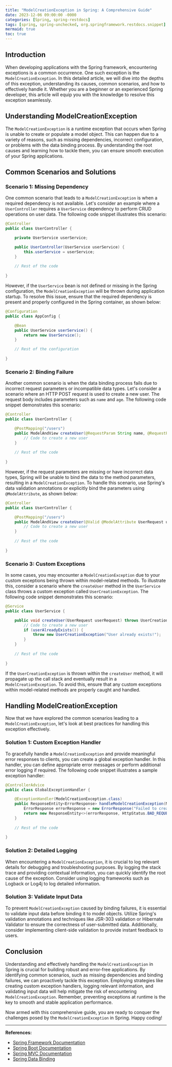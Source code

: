 ```yaml
---
title: "ModelCreationException in Spring: A Comprehensive Guide"
date: 2023-12-06 09:00:00 -0000
categories: [Spring, spring-restdocs]
tags: [spring, spring-unchecked, org.springframework.restdocs.snippet]
mermaid: true
toc: true
---
```



## Introduction

When developing applications with the Spring framework, encountering exceptions is a common occurrence. One such exception is the `ModelCreationException`. In this detailed article, we will dive into the depths of this exception, understanding its causes, common scenarios, and how to effectively handle it. Whether you are a beginner or an experienced Spring developer, this article will equip you with the knowledge to resolve this exception seamlessly.

## Understanding ModelCreationException

The `ModelCreationException` is a runtime exception that occurs when Spring is unable to create or populate a model object. This can happen due to a variety of reasons, such as missing dependencies, incorrect configuration, or problems with the data binding process. By understanding the root causes and learning how to tackle them, you can ensure smooth execution of your Spring applications.

## Common Scenarios and Solutions

### Scenario 1: Missing Dependency

One common scenario that leads to a `ModelCreationException` is when a required dependency is not available. Let's consider an example where a `UserController` requires a `UserService` dependency to perform CRUD operations on user data. The following code snippet illustrates this scenario:

```java
@Controller
public class UserController {

    private UserService userService;

    public UserController(UserService userService) {
        this.userService = userService;
    }
    
    // Rest of the code
    
}
```

However, if the `UserService` bean is not defined or missing in the Spring configuration, the `ModelCreationException` will be thrown during application startup. To resolve this issue, ensure that the required dependency is present and properly configured in the Spring container, as shown below:

```java
@Configuration
public class AppConfig {

    @Bean
    public UserService userService() {
        return new UserService();
    }

    // Rest of the configuration
    
}
```

### Scenario 2: Binding Failure

Another common scenario is when the data binding process fails due to incorrect request parameters or incompatible data types. Let's consider a scenario where an HTTP POST request is used to create a new user. The request body includes parameters such as `name` and `age`. The following code snippet demonstrates this scenario:

```java
@Controller
public class UserController {

    @PostMapping("/users")
    public ModelAndView createUser(@RequestParam String name, @RequestParam int age) {
        // Code to create a new user
    }
    
    // Rest of the code
    
}
```

However, if the request parameters are missing or have incorrect data types, Spring will be unable to bind the data to the method parameters, resulting in a `ModelCreationException`. To handle this scenario, use Spring's data validation annotations or explicitly bind the parameters using `@ModelAttribute`, as shown below:

```java
@Controller
public class UserController {

    @PostMapping("/users")
    public ModelAndView createUser(@Valid @ModelAttribute UserRequest userRequest) {
        // Code to create a new user
    }
    
    // Rest of the code
    
}
```

### Scenario 3: Custom Exceptions

In some cases, you may encounter a `ModelCreationException` due to your custom exceptions being thrown within model-related methods. To illustrate this, consider a scenario where the `createUser` method in the `UserService` class throws a custom exception called `UserCreationException`. The following code snippet demonstrates this scenario:

```java
@Service
public class UserService {

    public void createUser(UserRequest userRequest) throws UserCreationException {
        // Code to create a new user
        if (userAlreadyExists()) {
            throw new UserCreationException("User already exists!");
        }
    }
    
    // Rest of the code
    
}
```

If the `UserCreationException` is thrown within the `createUser` method, it will propagate up the call stack and eventually result in a `ModelCreationException`. To avoid this, ensure that any custom exceptions within model-related methods are properly caught and handled.

## Handling ModelCreationException

Now that we have explored the common scenarios leading to a `ModelCreationException`, let's look at best practices for handling this exception effectively.

### Solution 1: Custom Exception Handler

To gracefully handle a `ModelCreationException` and provide meaningful error responses to clients, you can create a global exception handler. In this handler, you can define appropriate error messages or perform additional error logging if required. The following code snippet illustrates a sample exception handler:

```java
@ControllerAdvice
public class GlobalExceptionHandler {

    @ExceptionHandler(ModelCreationException.class)
    public ResponseEntity<ErrorResponse> handleModelCreationException(ModelCreationException ex) {
        ErrorResponse errorResponse = new ErrorResponse("Failed to create model", ex.getMessage());
        return new ResponseEntity<>(errorResponse, HttpStatus.BAD_REQUEST);
    }
    
    // Rest of the code
    
}
```

### Solution 2: Detailed Logging

When encountering a `ModelCreationException`, it is crucial to log relevant details for debugging and troubleshooting purposes. By logging the stack trace and providing contextual information, you can quickly identify the root cause of the exception. Consider using logging frameworks such as Logback or Log4j to log detailed information.

### Solution 3: Validate Input Data

To prevent `ModelCreationException` caused by binding failures, it is essential to validate input data before binding it to model objects. Utilize Spring's validation annotations and techniques like JSR-303 validation or Hibernate Validator to ensure the correctness of user-submitted data. Additionally, consider implementing client-side validation to provide instant feedback to users.

## Conclusion

Understanding and effectively handling the `ModelCreationException` in Spring is crucial for building robust and error-free applications. By identifying common scenarios, such as missing dependencies and binding failures, we can proactively tackle this exception. Employing strategies like creating custom exception handlers, logging relevant information, and validating input data will help mitigate the risk of encountering `ModelCreationException`. Remember, preventing exceptions at runtime is the key to smooth and stable application performance.

Now armed with this comprehensive guide, you are ready to conquer the challenges posed by the `ModelCreationException` in Spring. Happy coding!

---

**References:**

- [Spring Framework Documentation](https://spring.io/projects/spring-framework)
- [Spring Boot Documentation](https://spring.io/projects/spring-boot)
- [Spring MVC Documentation](https://docs.spring.io/spring-framework/docs/current/spring-framework-reference/web.html)
- [Spring Data Binding](https://docs.spring.io/spring-framework/docs/current/spring-framework-reference/core.html#binding)
